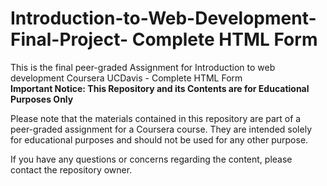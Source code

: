 # Introduction-to-Web-Development-Final-Project- Complete HTML Form
This is the final peer-graded Assignment for Introduction to web development Coursera UCDavis - Complete HTML Form
<br>
**Important Notice: This Repository and its Contents are for Educational Purposes Only**

Please note that the materials contained in this repository are part of a peer-graded assignment for a Coursera course. They are intended solely for educational purposes and should not be used for any other purpose. 

If you have any questions or concerns regarding the content, please contact the repository owner.

